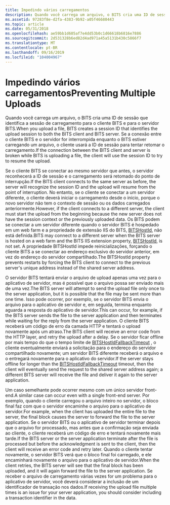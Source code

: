```yaml
---
title: Impedindo vários carregamentos
description: Quando você carrega um arquivo, o BITS cria uma ID de sessão que identifica a sessão de carregamento para o cliente BITS e para o servidor BITS.
ms.assetid: 97283f8e-d2fa-4383-9b92-a05f46680443
ms.topic: article
ms.date: 05/31/2018
ms.openlocfilehash: ae59bb1d605af7e4dd53b0c1d66618b6816e7886
ms.sourcegitcommit: 2d531328b6ed82d4ad971a45a5131b430c5866f7
ms.translationtype: MT
ms.contentlocale: pt-BR
ms.lasthandoff: 09/16/2019
ms.locfileid: "104004967"
---
```

# <a name="preventing-multiple-uploads"></a><span data-ttu-id="62dd5-103">Impedindo vários carregamentos</span><span class="sxs-lookup"><span data-stu-id="62dd5-103">Preventing Multiple Uploads</span></span>

<span data-ttu-id="62dd5-104">Quando você carrega um arquivo, o BITS cria uma ID de sessão que identifica a sessão de carregamento para o cliente BITS e para o servidor BITS.</span><span class="sxs-lookup"><span data-stu-id="62dd5-104">When you upload a file, BITS creates a session ID that identifies the upload session to both the BITS client and BITS server.</span></span> <span data-ttu-id="62dd5-105">Se a conexão entre o cliente BITS e o servidor for interrompida enquanto o BITS estiver carregando um arquivo, o cliente usará a ID de sessão para tentar retomar o carregamento.</span><span class="sxs-lookup"><span data-stu-id="62dd5-105">If the connection between the BITS client and server is broken while BITS is uploading a file, the client will use the session ID to try to resume the upload.</span></span>

<span data-ttu-id="62dd5-106">Se o cliente BITS se conectar ao mesmo servidor que antes, o servidor reconhecerá a ID de sessão e o carregamento será retomado do ponto de interrupção.</span><span class="sxs-lookup"><span data-stu-id="62dd5-106">If the BITS client connects to the same server as before, the server will recognize the session ID and the upload will resume from the point of interruption.</span></span> <span data-ttu-id="62dd5-107">No entanto, se o cliente se conectar a um servidor diferente, o cliente deverá iniciar o carregamento desde o início, porque o novo servidor não tem o contexto de sessão ou os dados carregados anteriormente.</span><span class="sxs-lookup"><span data-stu-id="62dd5-107">However, if the client connects to a different server, the client must start the upload from the beginning because the new server does not have the session context or the previously uploaded data.</span></span> <span data-ttu-id="62dd5-108">Os BITS podem se conectar a um servidor diferente quando o servidor BITS é hospedado em um web farm e a propriedade de extensão IIS do BITS, [BITSHostId](bits-iis-extension-properties.md), não está definida.</span><span class="sxs-lookup"><span data-stu-id="62dd5-108">BITS may connect to a different server when the BITS server is hosted on a web farm and the BITS IIS extension property, [BITSHostId](bits-iis-extension-properties.md), is not set.</span></span> <span data-ttu-id="62dd5-109">A propriedade BITSHostId impede reinicializações, forçando o cliente BITS a se conectar ao endereço exclusivo do servidor anterior, em vez do endereço do servidor compartilhado.</span><span class="sxs-lookup"><span data-stu-id="62dd5-109">The BITSHostId property prevents restarts by forcing the BITS client to connect to the previous server's unique address instead of the shared server address.</span></span>

<span data-ttu-id="62dd5-110">O servidor BITS tentará enviar o arquivo de upload apenas uma vez para o aplicativo de servidor, mas é possível que o arquivo possa ser enviado mais de uma vez.</span><span class="sxs-lookup"><span data-stu-id="62dd5-110">The BITS server will attempt to send the upload file only once to the server application, but it is possible that the file may be sent more than one time.</span></span> <span data-ttu-id="62dd5-111">Isso pode ocorrer, por exemplo, se o servidor BITS envia o arquivo para o aplicativo de servidor e, em seguida, termina enquanto aguarda a resposta do aplicativo de servidor.</span><span class="sxs-lookup"><span data-stu-id="62dd5-111">This can occur, for example, if the BITS server sends the file to the server application and then terminates while waiting for the reply from the server application.</span></span> <span data-ttu-id="62dd5-112">O cliente BITS receberá um código de erro da camada HTTP e tentará o upload novamente após um atraso.</span><span class="sxs-lookup"><span data-stu-id="62dd5-112">The BITS client will receive an error code from the HTTP layer, and retry the upload after a delay.</span></span> <span data-ttu-id="62dd5-113">Se o servidor ficar offline por mais tempo do que o tempo limite de [BITSHostIdFallbackTimeout](bits-iis-extension-properties.md) , o cliente eventualmente enviará a solicitação para o endereço do servidor compartilhado novamente; um servidor BITS diferente receberá o arquivo e o entregará novamente para o aplicativo do servidor.</span><span class="sxs-lookup"><span data-stu-id="62dd5-113">If the server stays offline for longer than the [BITSHostIdFallbackTimeout](bits-iis-extension-properties.md) timeout, then the client will eventually send the request to the shared server address again; a different BITS server will receive the file and deliver it again to the server application.</span></span>

<span data-ttu-id="62dd5-114">Um caso semelhante pode ocorrer mesmo com um único servidor front-end.</span><span class="sxs-lookup"><span data-stu-id="62dd5-114">A similar case can occur even with a single front-end server.</span></span> <span data-ttu-id="62dd5-115">Por exemplo, quando o cliente carregou o arquivo inteiro no servidor, o bloco final faz com que o servidor encaminhe o arquivo para o aplicativo de servidor.</span><span class="sxs-lookup"><span data-stu-id="62dd5-115">For example, when the client has uploaded the entire file to the server, the final block causes the server to forward the file to the server application.</span></span> <span data-ttu-id="62dd5-116">Se o servidor BITS ou o aplicativo de servidor terminar depois que o arquivo for processado, mas antes que a confirmação seja enviada ao cliente, o cliente receberá um código de erro e tentará novamente mais tarde.</span><span class="sxs-lookup"><span data-stu-id="62dd5-116">If the BITS server or the server application terminate after the file is processed but before the acknowledgment is sent to the client, then the client will receive an error code and retry later.</span></span> <span data-ttu-id="62dd5-117">Quando o cliente tentar novamente, o servidor BITS verá que o bloco final foi carregado, e ele encaminhará novamente o arquivo para o aplicativo de servidor.</span><span class="sxs-lookup"><span data-stu-id="62dd5-117">When the client retries, the BITS server will see that the final block has been uploaded, and it will again forward the file to the server application.</span></span> <span data-ttu-id="62dd5-118">Se receber o arquivo de carregamento várias vezes for um problema para o aplicativo de servidor, você deverá considerar a inclusão de um identificador de transação nos dados.</span><span class="sxs-lookup"><span data-stu-id="62dd5-118">If receiving the upload file multiple times is an issue for your server application, you should consider including a transaction identifier in the data.</span></span>

 

 





